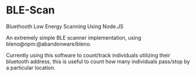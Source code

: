 # BLE-Scan
 Bluethooth Low Energy Scanning Using Node.JS


An extremely simple BLE scanner implementation, using bleno@npm:@abandonware/bleno.

Currently using this software to count/track individuals utilizing their bluetooth address, this is useful to count how many individuals pass/stop by a particular location.

